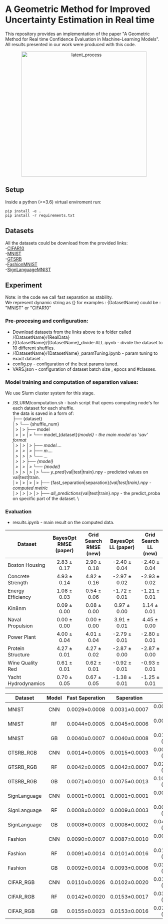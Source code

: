 # A Geometric Method for Improved Uncertainty Estimation in Real time

This repository provides an implementation of the paper "A Geometric Method for Real time Confidence Evaluation in Machine-Learning Models". 
All results presented in our work were produced with this code.

<p align="center">
  <img src="https://www.linkpicture.com/q/fitting_func.png" alt="latent_process" width="400"/>
</p>

## Setup
Inside a python (>=3.6) virtual enviroment run:

    pip install -e .
    pip install -r requirements.txt


## Datasets

All the datasets could be download from the provided links:\
-[CIFAR10](https://www.cs.toronto.edu/~kriz/cifar-10-python.tar.gz) \
-[MNIST](http://yann.lecun.com/exdb/mnist/) \
-[GTSRB](https://www.kaggle.com/meowmeowmeowmeowmeow/gtsrb-german-traffic-sign) \
-[FashionMNIST](https://www.kaggle.com/zalando-research/fashionmnist) \
-[SignLanguageMNIST](https://www.kaggle.com/datamunge/sign-language-mnist) 

## Experiment
Note: in the code we call fast separation as stability. \
We represent dynamic string as {} for examples : 
{DatasetName} could be : "MNIST" or "CIFAR10" 

### Pre-procesing and configuration:
- Download datasets from the links above to a folder called /{DatasetName}/{RealData} 
- /{DatasetName}/{DatasetName}_divide-ALL.ipynb - divide the dataset to 10 different shuffles. 
- /{DatasetName}/{DatasetName}_paramTuning.ipynb - param tuning to exact dataset .
- config.py - configuration of the best params tuned.
- VARS.json - configuration of dataset batch size , epocs and #classes.  

### Model training and computation of separation values: 
We use Slurm cluster system for this stage.
- /SLURM/computation.sh - bash script that opens computing node's for each dataset for each shuffle. \
the data is saved in a form of: \
├── {dataset}  \
│>      └── {shuffle_num} \
│>      │>      ├── model  \
│>      │>      │>       └── model_{dataset}_{model} - the main model as 'sav' format \
│>      │>      │>       ├── model.... \
│>      │>      │>       ├── m....  \
│>      │>      │>       └── ... \
│>      │>      ├── {model} \
│>      │>      │>   └── {model} \
│>      │>      │>       │>   └── y_pred_{val|test|train}.npy - predicted values on val|test|train. \
│>      │>      │>       │>   ├── {fast_separation|separation}_{val|test|train}.npy - computed metric \
│>      │>      │>       │>   ├── all_predictions_{val|test|train}.npy - the predict_proba on specific part of the dataset. \

### Evaluation
- results.ipynb - main result on the computed data.



Dataset | BayesOpt RMSE (paper) | Grid Search RMSE (new) | BayesOpt LL (paper) | Grid Search LL (new)
--- | :---: | :---: | :---: | :---:
Boston Housing      | 2.83 ± 0.17 | 2.90 ± 0.18 | -2.40 ± 0.04 | -2.40 ± 0.04
Concrete Strength   | 4.93 ± 0.14 | 4.82 ± 0.16 | -2.97 ± 0.02 | -2.93 ± 0.02
Energy Efficiency   | 1.08 ± 0.03 | 0.54 ± 0.06 | -1.72 ± 0.01 | -1.21 ± 0.01
Kin8nm              | 0.09 ± 0.00 | 0.08 ± 0.00 | 0.97 ± 0.00 | 1.14 ± 0.01
Naval Propulsion    | 0.00 ± 0.00 | 0.00 ± 0.00 | 3.91 ± 0.01 | 4.45 ± 0.00
Power Plant         | 4.00 ± 0.04 | 4.01 ± 0.04 | -2.79 ± 0.01 | -2.80 ± 0.01
Protein Structure   | 4.27 ± 0.01 | 4.27 ± 0.02 | -2.87 ± 0.00 | -2.87 ± 0.00
Wine Quality Red    | 0.61 ± 0.01 | 0.62 ± 0.01 | -0.92 ± 0.01 | -0.93 ± 0.01
Yacht Hydrodynamics | 0.70 ± 0.05 | 0.67 ± 0.05 | -1.38 ± 0.01 | -1.25 ± 0.01



 **Dataset**  	| **Model** 	| **Fast Saperation** 	| **Saperation** 	| **SKlearn**            	| **SBC**                	| **HB**                 	
--- | :---: | :---: | :---: | :---: | :---: | :---: 
     MNIST    	| CNN       	| 0.0029±0.0008       	| 0.0031±0.0007  	| 0.0032±0.0004 (9.38%)  	| 0.0190±0.0018 (84.74%) 	| 0.0046±0.0005 (36.96%) 	
     MNIST    	| RF        	| 0.0044±0.0005       	| 0.0045±0.0006  	| 0.0098±0.0012 (55.1%)  	| 0.0331±0.0017 (86.71%) 	| 0.0080±0.0009 (45%)    	
     MNIST    	| GB        	| 0.0040±0.0007       	| 0.0040±0.0008  	| 0.0176±0.0014 (77.27%) 	| 0.0384±0.0025 (89.58%) 	| 0.0074±0.0012 (45.95%) 	
   GTSRB_RGB  	| CNN       	| 0.0014±0.0005       	| 0.0015±0.0003  	| 0.0018±0.0004 (22.22%) 	| 0.1955±0.0072 (99.28%) 	| 0.0021±0.0005 (33.33%) 	
   GTSRB_RGB  	| RF        	| 0.0042±0.0005       	| 0.0042±0.0007  	| 0.0262±0.0014 (83.97%) 	| 0.0788±0.0047 (94.67%) 	| 0.0065±0.0013 (35.38%) 	
   GTSRB_RGB  	| GB        	| 0.0071±0.0010       	| 0.0075±0.0013  	| 0.1002±0.0029 (92.91%) 	| 0.1733±0.0045 (95.9%)  	| 0.0175±0.0013 (59.43%) 	
 SignLanguage 	| CNN       	| 0.0001±0.0001       	| 0.0001±0.0001  	| 0.0004±0.0002 (75%)    	| 0.1287±0.0151 (99.92%) 	| 0.0008±0.0004 (87.5%)  	
 SignLanguage 	| RF        	| 0.0008±0.0002       	| 0.0009±0.0003  	| 0.0049±0.0006 (83.67%) 	| 0.0728±0.0079 (98.9%)  	| 0.0026±0.0008 (69.23%) 	
 SignLanguage 	| GB        	| 0.0008±0.0003       	| 0.0008±0.0002  	| 0.0406±0.0018 (98.03%) 	| 0.2564±0.0207 (99.69%) 	| 0.0065±0.0009 (87.69%) 	
    Fashion   	| CNN       	| 0.0090±0.0007       	| 0.0087±0.0010  	| 0.0091±0.0013 (1.1%)   	| 0.0266±0.0021 (66.17%) 	| 0.0141±0.0018 (36.17%) 	
    Fashion   	| RF        	| 0.0091±0.0014       	| 0.0101±0.0016  	| 0.0111±0.0011 (18.02%) 	| 0.0506±0.0022 (82.02%) 	| 0.0170±0.0019 (46.47%) 	
    Fashion   	| GB        	| 0.0092±0.0014       	| 0.0093±0.0006  	| 0.0384±0.0019 (76.04%) 	| 0.0667±0.0027 (86.21%) 	| 0.0160±0.0021 (42.5%)  	
   CIFAR_RGB  	| CNN       	| 0.0110±0.0026       	| 0.0102±0.0020  	| 0.0155±0.0028 (29.03%) 	| 0.0559±0.0017 (80.32%) 	| 0.0188±0.0021 (41.49%) 	
   CIFAR_RGB  	| RF        	| 0.0142±0.0020       	| 0.0153±0.0017  	| 0.0342±0.0025 (58.48%) 	| 0.1437±0.0020 (90.12%) 	| 0.0370±0.0029 (61.62%) 	
   CIFAR_RGB  	| GB        	| 0.0155±0.0023       	| 0.0153±0.0016  	| 0.0769±0.0020 (79.84%) 	| 0.2036±0.0028 (92.39%) 	| 0.0404±0.0015 (61.63%) 	


